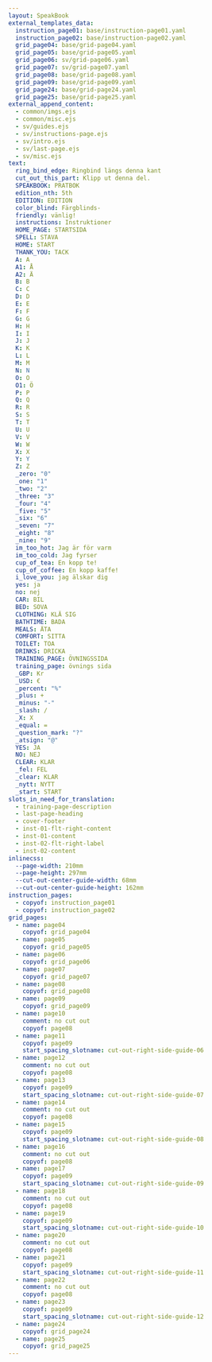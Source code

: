 ```yaml
---
layout: SpeakBook
external_templates_data:
  instruction_page01: base/instruction-page01.yaml
  instruction_page02: base/instruction-page02.yaml
  grid_page04: base/grid-page04.yaml
  grid_page05: base/grid-page05.yaml
  grid_page06: sv/grid-page06.yaml
  grid_page07: sv/grid-page07.yaml
  grid_page08: base/grid-page08.yaml
  grid_page09: base/grid-page09.yaml
  grid_page24: base/grid-page24.yaml
  grid_page25: base/grid-page25.yaml
external_append_content:
  - common/imgs.ejs
  - common/misc.ejs
  - sv/guides.ejs
  - sv/instructions-page.ejs
  - sv/intro.ejs
  - sv/last-page.ejs
  - sv/misc.ejs
text:
  ring_bind_edge: Ringbind längs denna kant
  cut_out_this_part: Klipp ut denna del.
  SPEAKBOOK: PRATBOK
  edition_nth: 5th
  EDITION: EDITION
  color_blind: Färgblinds-
  friendly: vänlig!
  instructions: Instruktioner
  HOME_PAGE: STARTSIDA
  SPELL: STAVA
  HOME: START
  THANK_YOU: TACK
  A: A
  A1: Å
  A2: Ä
  B: B
  C: C
  D: D
  E: E
  F: F
  G: G
  H: H
  I: I
  J: J
  K: K
  L: L
  M: M
  N: N
  O: O
  O1: Ö
  P: P
  Q: Q
  R: R
  S: S
  T: T
  U: U
  V: V
  W: W
  X: X
  Y: Y
  Z: Z
  _zero: "0"
  _one: "1"
  _two: "2"
  _three: "3"
  _four: "4"
  _five: "5"
  _six: "6"
  _seven: "7"
  _eight: "8"
  _nine: "9"
  im_too_hot: Jag är för varm
  im_too_cold: Jag fyrser
  cup_of_tea: En kopp te!
  cup_of_coffee: En kopp kaffe!
  i_love_you: jag älskar dig
  yes: ja
  no: nej
  CAR: BIL
  BED: SOVA
  CLOTHING: KLÄ SIG
  BATHTIME: BADA
  MEALS: ÄTA
  COMFORT: SITTA
  TOILET: TOA
  DRINKS: DRICKA
  TRAINING_PAGE: ÖVNINGSSIDA
  training_page: övnings sida
  _GBP: Kr
  _USD: €
  _percent: "%"
  _plus: +
  _minus: "-"
  _slash: /
  _X: X
  _equal: =
  _question_mark: "?"
  _atsign: "@"
  YES: JA
  NO: NEJ
  CLEAR: KLAR
  _fel: FEL
  _clear: KLAR
  _nytt: NYTT
  _start: START
slots_in_need_for_translation:
  - training-page-description
  - last-page-heading
  - cover-footer
  - inst-01-flt-right-content
  - inst-01-content
  - inst-02-flt-right-label
  - inst-02-content
inlinecss:
  --page-width: 210mm
  --page-height: 297mm
  --cut-out-center-guide-width: 68mm
  --cut-out-center-guide-height: 162mm
instruction_pages:
  - copyof: instruction_page01
  - copyof: instruction_page02
grid_pages:
  - name: page04
    copyof: grid_page04
  - name: page05
    copyof: grid_page05
  - name: page06
    copyof: grid_page06
  - name: page07
    copyof: grid_page07
  - name: page08
    copyof: grid_page08
  - name: page09
    copyof: grid_page09
  - name: page10
    comment: no cut out
    copyof: page08
  - name: page11
    copyof: page09
    start_spacing_slotname: cut-out-right-side-guide-06
  - name: page12
    comment: no cut out
    copyof: page08
  - name: page13
    copyof: page09
    start_spacing_slotname: cut-out-right-side-guide-07
  - name: page14
    comment: no cut out
    copyof: page08
  - name: page15
    copyof: page09
    start_spacing_slotname: cut-out-right-side-guide-08
  - name: page16
    comment: no cut out
    copyof: page08
  - name: page17
    copyof: page09
    start_spacing_slotname: cut-out-right-side-guide-09
  - name: page18
    comment: no cut out
    copyof: page08
  - name: page19
    copyof: page09
    start_spacing_slotname: cut-out-right-side-guide-10
  - name: page20
    comment: no cut out
    copyof: page08
  - name: page21
    copyof: page09
    start_spacing_slotname: cut-out-right-side-guide-11
  - name: page22
    comment: no cut out
    copyof: page08
  - name: page23
    copyof: page09
    start_spacing_slotname: cut-out-right-side-guide-12
  - name: page24
    copyof: grid_page24
  - name: page25
    copyof: grid_page25
---
```



